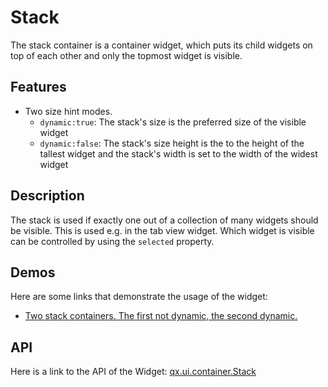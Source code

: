 Stack
=====

The stack container is a container widget, which puts its child widgets on top of each other and only the topmost widget is visible.

Features
--------

-   Two size hint modes.
    -   `dynamic:true`: The stack's size is the preferred size of the visible widget
    -   `dynamic:false`: The stack's size height is the to the height of the tallest widget and the stack's width is set to the width of the widest widget

Description
-----------

The stack is used if exactly one out of a collection of many widgets should be visible. This is used e.g. in the tab view widget. Which widget is visible can be controlled by using the `selected` property.

Demos
-----

Here are some links that demonstrate the usage of the widget:

-   [Two stack containers. The first not dynamic, the second dynamic.](apps://demobrowser/#widget~StackContainer.html)

API
---

Here is a link to the API of the Widget:
[qx.ui.container.Stack](apps://apiviewer/#qx.ui.container.Stack)

